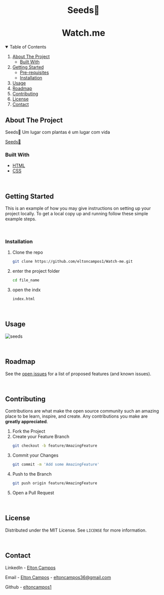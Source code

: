 <h1 style="text-align: center" >Seeds🌿</h> 

 <h1 style="text-align: center">Watch.me</h1>

<!-- TABLE OF CONTENTS -->
<details open="open">
  <summary>Table of Contents</summary>
  <ol>
    <li>
      <a href="#about-the-project">About The Project</a>
      <ul>
        <li><a href="#built-with">Built With</a></li>
      </ul>
    </li>
    <li>
      <a href="#getting-started">Getting Started</a>
      <ul>
        <li><a href="#prerequisites">Pre-requisites</a></li>
        <li><a href="#installation">Installation</a></li>
      </ul>
    </li>
    <li><a href="#usage">Usage</a></li>
    <li><a href="#roadmap">Roadmap</a></li>
    <li><a href="#contributing">Contributing</a></li>
    <li><a href="#license">License</a></li>
    <li><a href="#contact">Contact</a></li>
  </ol>
</details>

## About The Project

Seeds🌿 Um lugar com plantas é um lugar com vida

[Seeds🌿](https://seeds-teal.vercel.app)

### Built With

- [HTML](https://developer.mozilla.org/en-US/docs/Web/HTML)
- [CSS](https://devdocs.io/css/)

<br/>



<!-- GETTING STARTED -->

## Getting Started

This is an example of how you may give instructions on setting up your project locally.
To get a local copy up and running follow these simple example steps.

<br/>



### Installation

1. Clone the repo

   ```sh
   git clone https://github.com/eltoncampos1/Watch-me.git
   ```

2. enter the project folder
   ```sh
   cd file_name
   ```

3. open the indx
   ```sh
   index.html
   ```

  
  
<br/>


## Usage


![seeds](https://user-images.githubusercontent.com/56568406/112253298-341ad700-8c3d-11eb-9741-1846e96b71ae.PNG)




<br/>



<!-- ROADMAP -->

## Roadmap

See the [open issues](https://github.com/eltoncampos1/Seeds-/issues/new) for a list of proposed features (and known issues).

<br/>



<!-- CONTRIBUTING -->

## Contributing

Contributions are what make the open source community such an amazing place to be learn, inspire, and create. Any contributions you make are **greatly appreciated**.

1. Fork the Project
2. Create your Feature Branch
   ```sh
   git checkout -b feature/AmazingFeature
   ```
3. Commit your Changes
   ```sh
   git commit -m 'Add some AmazingFeature'
   ```
4. Push to the Branch
   ```sh
   git push origin feature/AmazingFeature
   ```
5. Open a Pull Request

<br/>


<!-- LICENSE -->
## License

Distributed under the MIT License. See `LICENSE` for more information.

<br/>

## Contact




LinkedIn - [Elton Campos](https://www.linkedin.com/in/elton-campos-074015164/)


Email - [Elton Campos](eltoncampos36@gmail.com) - eltoncampos36@gmail.com


Github - [eltoncampos1](https://github.com/eltoncampos1)
